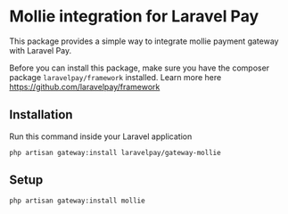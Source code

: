 # Mollie integration for Laravel Pay

This package provides a simple way to integrate mollie payment gateway with Laravel Pay.

Before you can install this package, make sure you have the composer package `laravelpay/framework` installed. Learn more here https://github.com/laravelpay/framework

## Installation

Run this command inside your Laravel application

```
php artisan gateway:install laravelpay/gateway-mollie
```

## Setup

```
php artisan gateway:install mollie
```
